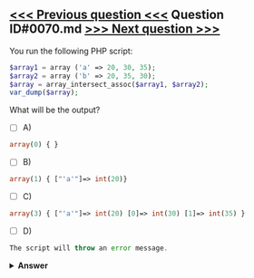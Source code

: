 [<<< Previous question <<<](0069.md)   Question ID#0070.md   [>>> Next question >>>](0071.md)
---

You run the following PHP script:
```php
$array1 = array ('a' => 20, 30, 35);
$array2 = array ('b' => 20, 35, 30);
$array = array_intersect_assoc($array1, $array2);
var_dump($array);
```
What will be the output?

- [ ] A)
```php
array(0) { }
```

- [ ] B)
```php
array(1) { ["'a'"]=> int(20)}
```

- [ ] C)
```php
array(3) { ["'a'"]=> int(20) [0]=> int(30) [1]=> int(35) }
```

- [ ] D)
```php
The script will throw an error message.
```


<details><summary><b>Answer</b></summary>
<p>
  Answer: <strong>A</strong>
</p>
</details>
